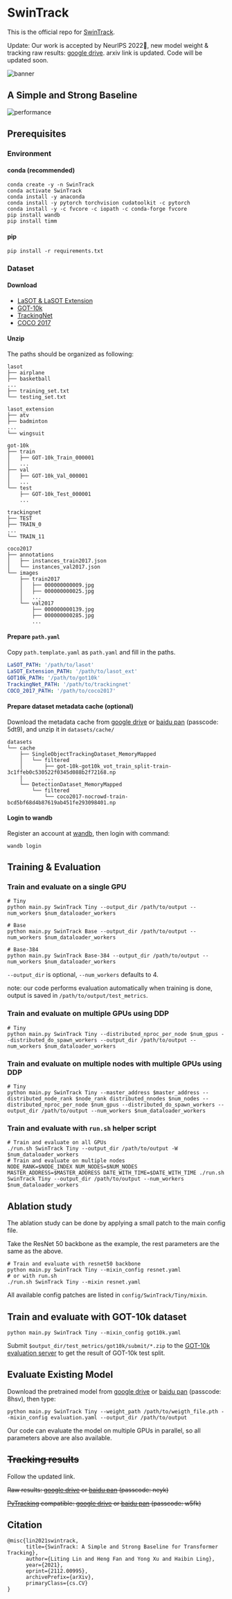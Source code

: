 # SwinTrack

This is the official repo for [SwinTrack](https://arxiv.org/abs/2112.00995).

Update: Our work is accepted by NeurIPS 2022🎇, new model weight & tracking raw results: [google drive](https://drive.google.com/drive/folders/12lbs_A6Y1v6AtqfM6qoTaxPXUU4pk1wz?usp=sharing). arxiv link is updated. Code will be updated soon.

![banner](https://raw.githubusercontent.com/wiki/LitingLin/SwinTrack/images/banner.svg)
## A Simple and Strong Baseline
![performance](https://raw.githubusercontent.com/wiki/LitingLin/SwinTrack/images/perf_efficiency_plot.svg)

## Prerequisites
### Environment
#### conda (recommended)
```shell
conda create -y -n SwinTrack
conda activate SwinTrack
conda install -y anaconda
conda install -y pytorch torchvision cudatoolkit -c pytorch
conda install -y -c fvcore -c iopath -c conda-forge fvcore
pip install wandb
pip install timm
```
#### pip
```shell
pip install -r requirements.txt
```
### Dataset
#### Download
- [LaSOT & LaSOT Extension](https://github.com/HengLan/LaSOT_Evaluation_Toolkit)
- [GOT-10k](http://got-10k.aitestunion.com/downloads)
- [TrackingNet](https://github.com/SilvioGiancola/TrackingNet-devkit)
- [COCO 2017](https://cocodataset.org/#download)
#### Unzip
The paths should be organized as following:
```
lasot
├── airplane
├── basketball
...
├── training_set.txt
└── testing_set.txt

lasot_extension
├── atv
├── badminton
...
└── wingsuit

got-10k
├── train
│   ├── GOT-10k_Train_000001
│   ...
├── val
│   ├── GOT-10k_Val_000001
│   ...
└── test
    ├── GOT-10k_Test_000001
    ...
    
trackingnet
├── TEST
├── TRAIN_0
...
└── TRAIN_11

coco2017
├── annotations
│   ├── instances_train2017.json
│   └── instances_val2017.json
└── images
    ├── train2017
    │   ├── 000000000009.jpg
    │   ├── 000000000025.jpg
    │   ...
    └── val2017
        ├── 000000000139.jpg
        ├── 000000000285.jpg
        ...
```
#### Prepare ```path.yaml```
Copy ```path.template.yaml``` as ```path.yaml``` and fill in the paths.
```yaml
LaSOT_PATH: '/path/to/lasot'
LaSOT_Extension_PATH: '/path/to/lasot_ext'
GOT10k_PATH: '/path/to/got10k'
TrackingNet_PATH: '/path/to/trackingnet'
COCO_2017_PATH: '/path/to/coco2017'
```
#### Prepare dataset metadata cache (optional)
Download the metadata cache from [google drive](https://drive.google.com/file/d/12vO2B-eWzP0JAjKG-j4hY97Plx-jhz9C/view?usp=sharing) or [baidu pan](https://pan.baidu.com/s/1m8HoUUj04b-uw1ATHuXDHg) (passcode: 5dt9), and unzip it in ```datasets/cache/```
```
datasets
└── cache
    ├── SingleObjectTrackingDataset_MemoryMapped
    │   └── filtered
    │       ├── got-10k-got10k_vot_train_split-train-3c1ffeb0c530522f0345d088b2f72168.np
    │       ...
    └── DetectionDataset_MemoryMapped
        └── filtered
            └── coco2017-nocrowd-train-bcd5bf68d4b87619ab451fe293098401.np
```

#### Login to wandb
Register an account at [wandb](https://wandb.ai/), then login with command:
```shell
wandb login
```
## Training & Evaluation
### Train and evaluate on a single GPU
```shell
# Tiny
python main.py SwinTrack Tiny --output_dir /path/to/output --num_workers $num_dataloader_workers

# Base
python main.py SwinTrack Base --output_dir /path/to/output --num_workers $num_dataloader_workers

# Base-384
python main.py SwinTrack Base-384 --output_dir /path/to/output --num_workers $num_dataloader_workers
```
```--output_dir``` is optional, ```--num_workers``` defaults to 4.

note: our code performs evaluation automatically when training is done, output is saved in ```/path/to/output/test_metrics```.
### Train and evaluate on multiple GPUs using DDP
```shell
# Tiny
python main.py SwinTrack Tiny --distributed_nproc_per_node $num_gpus --distributed_do_spawn_workers --output_dir /path/to/output --num_workers $num_dataloader_workers
```
### Train and evaluate on multiple nodes with multiple GPUs using DDP
```shell
# Tiny
python main.py SwinTrack Tiny --master_address $master_address --distributed_node_rank $node_rank distributed_nnodes $num_nodes --distributed_nproc_per_node $num_gpus --distributed_do_spawn_workers --output_dir /path/to/output --num_workers $num_dataloader_workers 
```
### Train and evaluate with ```run.sh``` helper script
```shell
# Train and evaluate on all GPUs
./run.sh SwinTrack Tiny --output_dir /path/to/output -W $num_dataloader_workers
# Train and evaluate on multiple nodes
NODE_RANK=$NODE_INDEX NUM_NODES=$NUM_NODES MASTER_ADDRESS=$MASTER_ADDRESS DATE_WITH_TIME=$DATE_WITH_TIME ./run.sh SwinTrack Tiny --output_dir /path/to/output --num_workers $num_dataloader_workers 
```
## Ablation study
The ablation study can be done by applying a small patch to the main config file.

Take the ResNet 50 backbone as the example, the rest parameters are the same as the above.
```shell
# Train and evaluate with resnet50 backbone
python main.py SwinTrack Tiny --mixin_config resnet.yaml
# or with run.sh
./run.sh SwinTrack Tiny --mixin resnet.yaml
```
All available config patches are listed in ```config/SwinTrack/Tiny/mixin```.
## Train and evaluate with GOT-10k dataset
```shell
python main.py SwinTrack Tiny --mixin_config got10k.yaml
```
Submit ```$output_dir/test_metrics/got10k/submit/*.zip``` to the [GOT-10k evaluation server](http://got-10k.aitestunion.com/) to get the result of GOT-10k test split.
## Evaluate Existing Model
Download the pretrained model from [google drive](https://drive.google.com/drive/folders/1zPlgAs9D20g04_RWPPgTUg2j0C6A7adJ) or [baidu pan](https://pan.baidu.com/s/1CJ9laLTWMfa7HbleRGpwrw) (passcode: 8hsv), then type:
```shell
python main.py SwinTrack Tiny --weight_path /path/to/weigth_file.pth --mixin_config evaluation.yaml --output_dir /path/to/output
```
Our code can evaluate the model on multiple GPUs in parallel, so all parameters above are also available.
## ~~Tracking results~~

Follow the updated link.

~~Raw results: [google drive](https://drive.google.com/file/d/1JOJY5F2JuYG0Z-uqcP6cNV4ESGs5ek6z/view?usp=sharing) or [baidu pan](https://pan.baidu.com/s/1EBu3gf6nJLidYcccOUOlMA) (passcode: neyk)~~

~~[PyTracking](https://github.com/visionml/pytracking) compatible: [google drive](https://drive.google.com/file/d/1zCzuXbT0Vdas52yuDRAZIJ-k4MmtUf1w/view?usp=sharing) or [baidu pan](https://pan.baidu.com/s/1JKPOoW9L5fh1ShWyswD3Eg) (passcode: w5fk)~~
## Citation
```
@misc{lin2021swintrack,
      title={SwinTrack: A Simple and Strong Baseline for Transformer Tracking}, 
      author={Liting Lin and Heng Fan and Yong Xu and Haibin Ling},
      year={2021},
      eprint={2112.00995},
      archivePrefix={arXiv},
      primaryClass={cs.CV}
}
```
